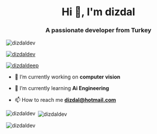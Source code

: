 <h1 align="center">Hi 👋, I'm dizdal</h1>
<h3 align="center">A passionate developer from Turkey</h3>

<p align="left"> <img src="https://komarev.com/ghpvc/?username=dizdaldev&label=Profile%20views&color=0e75b6&style=flat" alt="dizdaldev" /> </p>

<p align="left"> <a href="https://github.com/ryo-ma/github-profile-trophy"><img src="https://github-profile-trophy.vercel.app/?username=dizdaldev" alt="dizdaldev" /></a> </p>

<p align="left"> <a href="https://twitter.com/dizdaldeep" target="blank"><img src="https://img.shields.io/twitter/follow/dizdaldeep?logo=twitter&style=for-the-badge" alt="dizdaldeep" /></a> </p>

- 🔭 I’m currently working on **computer vision**

- 🌱 I’m currently learning **Ai Engineering**

- 📫 How to reach me **dizdal@hotmail.com**


<p align="left">


<p><img align="left" src="https://github-readme-stats.vercel.app/api/top-langs?username=dizdaldev&show_icons=true&locale=en&layout=compact" alt="dizdaldev" /></p>

<p>&nbsp;<img align="center" src="https://github-readme-stats.vercel.app/api?username=dizdaldev&show_icons=true&locale=en" alt="dizdaldev" /></p>

<p><img align="center" src="https://github-readme-streak-stats.herokuapp.com/?user=dizdaldev&" alt="dizdaldev" /></p>
